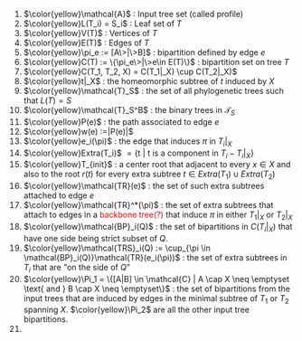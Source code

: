 1. $\color{yellow}\mathcal{A}$ : Input tree set (called profile)
2. $\color{yellow}L(T_i) = S_i$ : Leaf set of $T$ 
3. $\color{yellow}V(T)$ : Vertices of $T$
4. $\color{yellow}E(T)$ : Edges of $T$
5. $\color{yellow}\pi_e := [A\>|\>B]$ : bipartition defined by edge $e$
6. $\color{yellow}C(T) := \{\pi_e\>|\>e\in E(T)\}$ : bipartition set on tree $T$
7. $\color{yellow}C(T_1, T_2, X) = C(T_1|_X) \cup C(T_2|_X)$
8. $\color{yellow}t|_X$ : the homeomorphic subtree of $t$ induced by $X$
9. $\color{yellow}\mathcal{T}_S$ : the set of all phylogenetic trees such that $L(T) = S$
10. $\color{yellow}\mathcal{T}_S^B$ : the binary trees in $\mathcal{T}_S$
11. $\color{yellow}P(e)$ : the path associated to edge $e$
12. $\color{yellow}w(e) :=|P(e)|$
13. $\color{yellow}e_i(\pi)$ : the edge that induces $\pi$ in $T_i|_X$
14. $\color{yellow}Extra(T_i)$ $= \{\text{t | t is a component in }T_i - T_i|_X\}$ 
15. $\color{yellow}T_{init}$ : a center root that adjacent to every $x \in X$ and also to the root $r(t)$ for every extra subtree $t \in Extra(T_1) \cup Extra(T_2)$
16. $\color{yellow}\mathcal{TR}(e)$ : the set of such extra subtrees attached to edge $e$
17. $\color{yellow}\mathcal{TR}^*(\pi)$ : the set of extra subtrees that attach to edges in a <span style='color:red'>backbone tree(?)</span> that induce $\pi$ in either $T_1|_X$ or $T_2|_X$
18. $\color{yellow}\mathcal{BP}_i(Q)$ : the set of bipartitions in $C(T_i|_X)$ that have one side being strict subset of $Q$.
19. $\color{yellow}\mathcal{TRS}_i(Q) := \cup_{\pi \in \mathcal{BP}_i(Q)}\mathcal{TR}(e_i(\pi))$ : the set of extra subtrees in $T_i$ that are "on the side of $Q$"
20. $\color{yellow}\Pi_1 = \{[A|B] \in \mathcal{C} | A \cap X \neq \emptyset \text{ and } B \cap X \neq \emptyset\}$ : the set of bipartitions from the input trees that are induced by edges in the minimal subtree of $T_1$ or $T_2$ spanning $X$. $\color{yellow}\Pi_2$ are all the other input tree bipartitions.
21. 